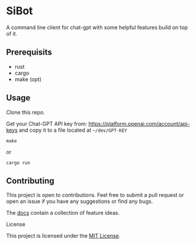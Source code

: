 # SiBot
A command line client for chat-gpt with some helpful features build on top of it.


## Prerequisits
* rust
* cargo
* make (opt)


## Usage
Clone this repo. 

Get your Chat-GPT API key from: https://platform.openai.com/account/api-keys and copy it to a file located at `~/dev/GPT-KEY`

```
make
```

or 

```
cargo run
```


## Contributing
This project is open to contributions. Feel free to submit a pull request or open an issue if you have any suggestions or find any bugs.

The [docs](/docs) contain a collection of feature ideas.

License

This project is licensed under the [MIT License](https://opensource.org/license/mit/).
